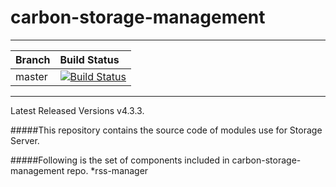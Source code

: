 # carbon-storage-management
---
|  Branch | Build Status |
| :------------ |:-------------
| master      | [![Build Status](https://wso2.org/jenkins/job/carbon-storage-management/badge/icon)](https://wso2.org/jenkins/job/carbon-storage-management) |
---
Latest Released Versions v4.3.3.

#####This repository contains the source code of modules use for Storage Server.

#####Following is the set of components included in carbon-storage-management repo.
*rss-manager


